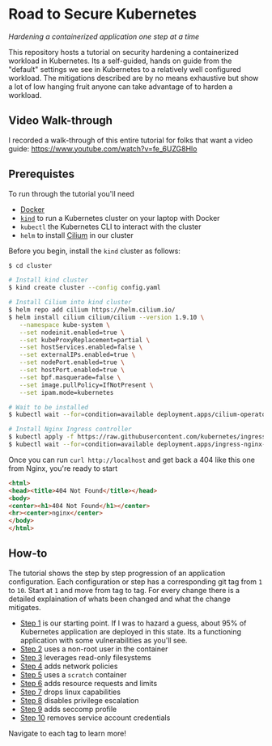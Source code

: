 # Road to Secure Kubernetes
_Hardening a containerized application one step at a time_

This repository hosts a tutorial on security hardening a containerized workload
in Kubernetes. Its a self-guided, hands on guide from the "default" settings we
see in Kubernetes to a relatively well configured workload. The mitigations
described are by no means exhaustive but show a lot of low hanging fruit anyone
can take advantage of to harden a workload.

## Video Walk-through

I recorded a walk-through of this entire tutorial for folks that want a 
video guide: https://www.youtube.com/watch?v=fe_6UZG8Hlo

## Prerequistes

To run through the tutorial you'll need

- [Docker](https://docker.io)
- [`kind`](https://kind.sigs.k8s.io/) to run a Kubernetes cluster on your laptop with Docker
- `kubectl` the Kubernetes CLI to interact with the cluster
- `helm` to install [Cilium](https://cilium.io/) in our cluster

Before you begin, install the `kind` cluster as follows:

```bash
$ cd cluster

# Install kind cluster
$ kind create cluster --config config.yaml

# Install Cilium into kind cluster
$ helm repo add cilium https://helm.cilium.io/
$ helm install cilium cilium/cilium --version 1.9.10 \
   --namespace kube-system \
   --set nodeinit.enabled=true \
   --set kubeProxyReplacement=partial \
   --set hostServices.enabled=false \
   --set externalIPs.enabled=true \
   --set nodePort.enabled=true \
   --set hostPort.enabled=true \
   --set bpf.masquerade=false \
   --set image.pullPolicy=IfNotPresent \
   --set ipam.mode=kubernetes

# Wait to be installed
$ kubectl wait --for=condition=available deployment.apps/cilium-operator -n kube-system

# Install Nginx Ingress controller
$ kubectl apply -f https://raw.githubusercontent.com/kubernetes/ingress-nginx/main/deploy/static/provider/kind/deploy.yaml
$ kubectl wait --for=condition=available deployment.apps/ingress-nginx-controller -n ingress-nginx

```

Once you can run `curl http://localhost` and get back a 404 like this one from Nginx, you're ready
to start

```html
<html>
<head><title>404 Not Found</title></head>
<body>
<center><h1>404 Not Found</h1></center>
<hr><center>nginx</center>
</body>
</html>
```

## How-to

The tutorial shows the step by step progression of an application configuration. Each configuration or step
has a corresponding git tag from `1` to `10`. Start at `1` and move from tag to tag. For every change there
is a detailed explaination of whats been changed and what the change mitigates.

- [Step 1](https://github.com/nsmith5/road-to-secure-kubernetes/tree/1) is our
  starting point. If I was to hazard a guess, about 95% of Kubernetes
application are deployed in this state. Its a functioning application with some
vulnerabilities as you'll see.
- [Step 2](https://github.com/nsmith5/road-to-secure-kubernetes/tree/2) uses a non-root user in the container
- [Step 3](https://github.com/nsmith5/road-to-secure-kubernetes/tree/3) leverages read-only filesystems
- [Step 4](https://github.com/nsmith5/road-to-secure-kubernetes/tree/4) adds network policies
- [Step 5](https://github.com/nsmith5/road-to-secure-kubernetes/tree/5) uses a `scratch` container
- [Step 6](https://github.com/nsmith5/road-to-secure-kubernetes/tree/6) adds resource requests and limits
- [Step 7](https://github.com/nsmith5/road-to-secure-kubernetes/tree/7) drops linux capabilities
- [Step 8](https://github.com/nsmith5/road-to-secure-kubernetes/tree/8) disables privilege escalation
- [Step 9](https://github.com/nsmith5/road-to-secure-kubernetes/tree/9) adds seccomp profile
- [Step 10](https://github.com/nsmith5/road-to-secure-kubernetes/tree/10) removes service account credentials

Navigate to each tag to learn more!
